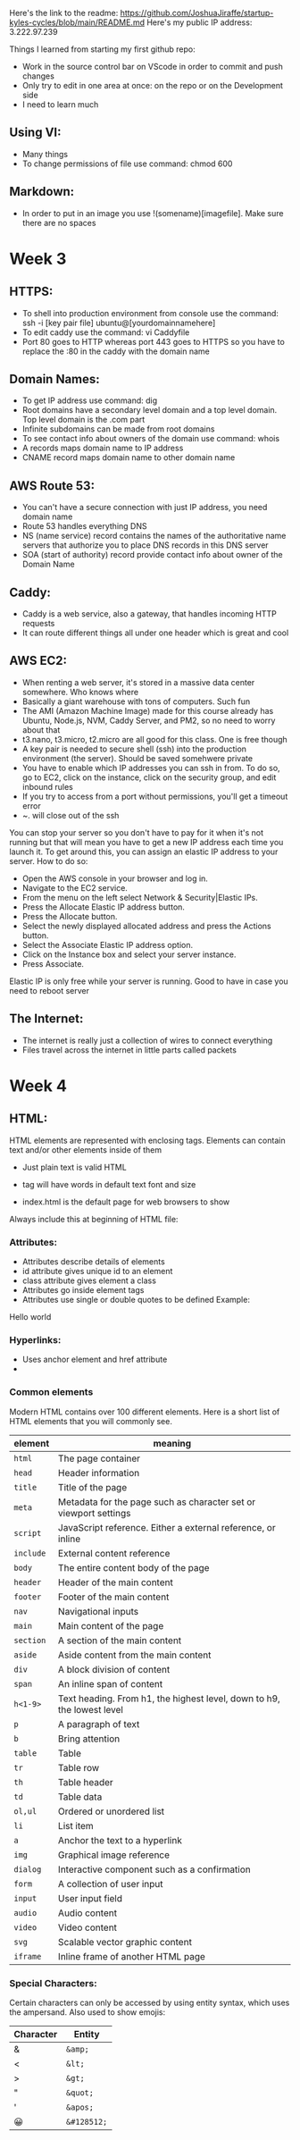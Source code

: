 Here's the link to the readme: https://github.com/JoshuaJiraffe/startup-kyles-cycles/blob/main/README.md
Here's my public IP address: 3.222.97.239

Things I learned from starting my first github repo:
  - Work in the source control bar on VScode in order to commit and push changes
  - Only try to edit in one area at once: on the repo or on the Development side
  - I need to learn much

## Using VI:
 - Many things
 - To change permissions of file use command: chmod 600 <filename>

## Markdown:
 - In order to put in an image you use !(somename)[imagefile]. Make sure there are no spaces

# Week 3

## HTTPS: 
 - To shell into production environment from console use the command: ssh -i [key pair file] ubuntu@[yourdomainnamehere]
 - To edit caddy use the command: vi Caddyfile
 - Port 80 goes to HTTP whereas port 443 goes to HTTPS so you have to replace the :80 in the caddy with the domain name

## Domain Names:
 - To get IP address use command: dig <url>
 - Root domains have a secondary level domain and a top level domain. Top level domain is the .com part
 - Infinite subdomains can be made from root domains
 - To see contact info about owners of the domain use command: whois <url>
 - A records maps domain name to IP address
 - CNAME record maps domain name to other domain name

## AWS Route 53:
 - You can't have a secure connection with just IP address, you need domain name
 - Route 53 handles everything DNS
 - NS (name service) record contains the names of the authoritative name servers that authorize you to place DNS records in this DNS server
 - SOA (start of authority) record provide contact info about owner of the Domain Name

## Caddy:
 - Caddy is a web service, also a gateway, that handles incoming HTTP requests
 - It can route different things all under one header which is great and cool

## AWS EC2:
 - When renting a web server, it's stored in a massive data center somewhere. Who knows where
 - Basically a giant warehouse with tons of computers. Such fun
 - The AMI (Amazon Machine Image) made for this course already has Ubuntu, Node.js, NVM, Caddy Server, and PM2, so no need to worry about that
 - t3.nano, t3.micro, t2.micro are all good for this class. One is free though
 - A key pair is needed to secure shell (ssh) into the production environment (the server). Should be saved somehwere private
 - You have to enable which IP addresses you can ssh in from. To do so, go to EC2, click on the instance, click on the security group, and edit inbound rules
 - If you try to access from a port without permissions, you'll get a timeout error
 - ~. will close out of the ssh


You can stop your server so you don't have to pay for it when it's not running but that will mean you have to get a new IP address each time you launch it. To get around this, you can assign an elastic IP address to your server. How to do so:
 - Open the AWS console in your browser and log in.
 - Navigate to the EC2 service.
 - From the menu on the left select Network & Security|Elastic IPs.
 - Press the Allocate Elastic IP address button.
 - Press the Allocate button.
 - Select the newly displayed allocated address and press the Actions button.
 - Select the Associate Elastic IP address option.
 - Click on the Instance box and select your server instance.
 - Press Associate.

Elastic IP is only free while your server is running. Good to have in case you need to reboot server

## The Internet:
 - The internet is really just a collection of wires to connect everything
 - Files travel across the internet in little parts called packets


# Week 4

## HTML:
HTML elements are represented with enclosing tags. Elements can contain text and/or other elements inside of them
 - Just plain text is valid HTML
 - <p> tag will have words in default text font and size
 - index.html is the default page for web browsers to show

 Always include this at beginning of HTML file:
 <!DOCTYPE html>
 <html lang="en">

### Attributes:
 - Attributes describe details of elements
 - id attribute gives unique id to an element
 - class attribute gives element a class
 - Attributes go inside element tags
 - Attributes use single or double quotes to be defined
Example:
  <p id="hello" class="greeting">Hello world</p>

### Hyperlinks:
 - Uses anchor element and href attribute
 - <a href="<url>"><whatever you want the link to say></a>

 
 ### Common elements

Modern HTML contains over 100 different elements. Here is a short list of HTML elements that you will commonly see.

| element   | meaning                                                                |
| --------- | ---------------------------------------------------------------------- |
| `html`    | The page container                                                     |
| `head`    | Header information                                                     |
| `title`   | Title of the page                                                      |
| `meta`    | Metadata for the page such as character set or viewport settings       |
| `script`  | JavaScript reference. Either a external reference, or inline           |
| `include` | External content reference                                             |
| `body`    | The entire content body of the page                                    |
| `header`  | Header of the main content                                             |
| `footer`  | Footer of the main content                                             |
| `nav`     | Navigational inputs                                                    |
| `main`    | Main content of the page                                               |
| `section` | A section of the main content                                          |
| `aside`   | Aside content from the main content                                    |
| `div`     | A block division of content                                            |
| `span`    | An inline span of content                                              |
| `h<1-9>`  | Text heading. From h1, the highest level, down to h9, the lowest level |
| `p`       | A paragraph of text                                                    |
| `b`       | Bring attention                                                        |
| `table`   | Table                                                                  |
| `tr`      | Table row                                                              |
| `th`      | Table header                                                           |
| `td`      | Table data                                                             |
| `ol,ul`   | Ordered or unordered list                                              |
| `li`      | List item                                                              |
| `a`       | Anchor the text to a hyperlink                                         |
| `img`     | Graphical image reference                                              |
| `dialog`  | Interactive component such as a confirmation                           |
| `form`    | A collection of user input                                             |
| `input`   | User input field                                                       |
| `audio`   | Audio content                                                          |
| `video`   | Video content                                                          |
| `svg`     | Scalable vector graphic content                                        |
| `iframe`  | Inline frame of another HTML page                                      |

 
### Special Characters:
 Certain characters can only be accessed by using entity syntax, which uses the ampersand. Also used to show emojis:

| Character | Entity      |
| --------- | ----------- |
| &amp;     | `&amp;`     |
| <         | `&lt;`      |
| >         | `&gt;`      |
| "         | `&quot;`    |
| '         | `&apos;`    |
| &#128512; | `&#128512;` |





